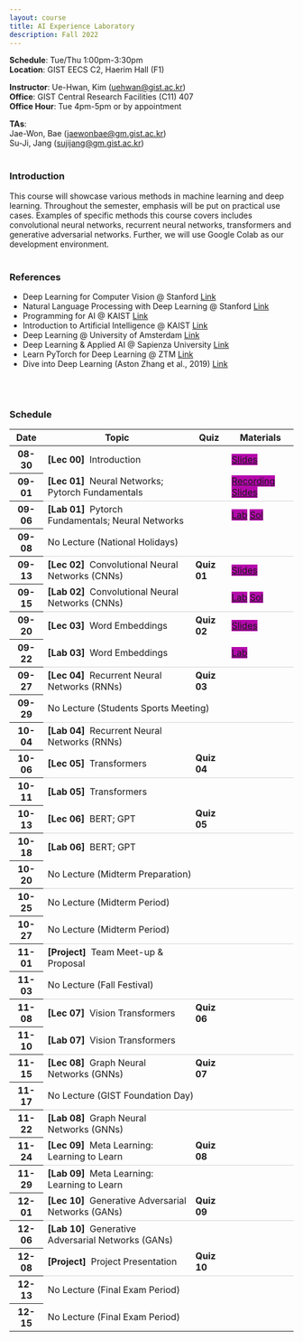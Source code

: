 ```yaml
---
layout: course
title: AI Experience Laboratory
description: Fall 2022
---
```


**Schedule**: Tue/Thu 1:00pm-3:30pm<br/>
**Location**: GIST EECS C2, Haerim Hall (F1)<br/>


**Instructor**: Ue-Hwan, Kim (uehwan@gist.ac.kr)<br/>
**Office**: GIST Central Research Facilities (C11) 407<br/>
**Office Hour**: Tue 4pm-5pm or by appointment

**TAs**:<br/>
Jae-Won, Bae (jaewonbae@gm.gist.ac.kr) <br/>
Su-Ji, Jang (sujijang@gm.gist.ac.kr) <br/>
<br/>

### Introduction
This course will showcase various methods in machine learning and deep learning. Throughout the semester, emphasis will be put on practical use cases. Examples of specific methods this course covers includes convolutional neural networks, recurrent neural networks, transformers and generative adversarial networks. Further, we will use Google Colab as our development environment.
<br/>
<br/>

### References
* Deep Learning for Computer Vision @ Stanford [Link](http://cs231n.stanford.edu/)
* Natural Language Processing with Deep Learning @ Stanford [Link](https://web.stanford.edu/class/cs224n/)
* Programming for AI @ KAIST [Link](https://mp2893.com/course.html)
* Introduction to Artificial Intelligence @ KAIST [Link](https://docs.google.com/document/d/1RGH5LqLvPuVt0mMciJWOg6iwQU00YcCTi8ER2JAZgmk/edit)
* Deep Learning @ University of Amsterdam [Link](https://uvadlc.github.io/)
* Deep Learning & Applied AI @ Sapienza University [Link](https://erodola.github.io/DLAI-s2-2022/)
* Learn PyTorch for Deep Learning @ ZTM [Link](https://github.com/mrdbourke/pytorch-deep-learning)
* Dive into Deep Learning (Aston Zhang et al., 2019) [Link](https://d2l.ai/)
<br/>
<br/>

### Schedule
<div class="table-responsive">
<table class="table table-hover table-sm text-center">
  <thead>
    <tr>
      <th class="col-sm-1" scope="col">Date</th>
      <th class="col-sm-4" scope="col">Topic</th>
      <th class="col-sm-1" scope="col">Quiz</th>
      <th class="col-sm-2" scope="col">Materials</th>
    </tr>
  </thead>
  <tbody>
    <tr>
      <th scope="row">08-30</th>
      <td class="text-left"><b>[Lec 00]</b> &nbsp;Introduction</td>
      <td></td>
      <td>
        <!--a href="#" target="_blank" class="badge badge-pill" style="background-color:#B509AC;">Recording</a-->
        <a href="https://docs.google.com/presentation/d/1Rqgy6Gc--kJjimmnf_W5UISFkl5qR20v-7fZMrF3RG4/edit?usp=sharing" target="_blank" class="badge badge-pill" style="background-color:#B509AC;">Slides</a>
      </td>
    </tr>
    <tr style="border-bottom: 1.5px solid lightgrey;">
      <th scope="row">09-01</th>
      <td class="text-left"><b>[Lec 01]</b> &nbsp;Neural Networks; Pytorch Fundamentals</td>
      <td></td>
      <td>
        <a href="https://youtu.be/aQZvt98cgKw" target="_blank" class="badge badge-pill" style="background-color:#B509AC;">Recording</a>
        <a href="https://docs.google.com/presentation/d/1OK9RSY6LbabCUANfa1elqQO6Y07NdvFri2Oo0cOvMUM/edit?usp=sharing" target="_blank" class="badge badge-pill" style="background-color:#B509AC;">Slides</a>
      </td>
    </tr>
    <tr>
      <th scope="row">09-06</th>
      <td class="text-left"><b>[Lab 01]</b> &nbsp;Pytorch Fundamentals; Neural Networks</td>
      <td></td>
      <td>
        <a href="https://colab.research.google.com/drive/1nQM5Fbladmo_XUTWz8MRyNqsQ1n5N0j8?usp=sharing" target="_blank" class="badge badge-pill" style="background-color:#B509AC;">Lab</a>
        <a href="https://colab.research.google.com/drive/1vwQfFRnMRwxjIReCUJsmnemuWhSjSqzr?usp=sharing" target="_blank" class="badge badge-pill" style="background-color:#B509AC;">Sol</a>
      </td>
    </tr>
    <tr style="border-bottom: 1.5px solid lightgrey;">
      <th scope="row">09-08</th>
      <td colspan="3">No Lecture (National Holidays)</td>
    </tr>
    <tr>
      <th scope="row">09-13</th>
      <td class="text-left"><b>[Lec 02]</b> &nbsp;Convolutional Neural Networks (CNNs)</td>
      <td><b>Quiz 01</b></td>
      <td>
        <!--a href="#" target="_blank" class="badge badge-pill" style="background-color:#B509AC;">Recording</a-->
        <a href="https://docs.google.com/presentation/d/1D42Ydo9bUGUZo5DsNFWIsIj-rzxh6HOp9uSqSeQexws/edit?usp=sharing" target="_blank" class="badge badge-pill" style="background-color:#B509AC;">Slides</a>
      </td>
    </tr>
    <tr style="border-bottom: 1.5px solid lightgrey;">
      <th scope="row">09-15</th>
      <td class="text-left"><b>[Lab 02]</b> &nbsp;Convolutional Neural Networks (CNNs)</td>
      <td></td>
      <td>
        <a href="https://colab.research.google.com/drive/1X9w5Q6VxFdtxu7KqNjrlFEnr-yEoG7sG?usp=sharing" target="_blank" class="badge badge-pill" style="background-color:#B509AC;">Lab</a>
        <a href="https://colab.research.google.com/drive/1M0ykQf2OIwDl-gmPtLeWViEURaQ1IuYW?usp=sharing" target="_blank" class="badge badge-pill" style="background-color:#B509AC;">Sol</a>
      </td>
    </tr>
    <tr>
      <th scope="row">09-20</th>
      <td class="text-left"><b>[Lec 03]</b> &nbsp;Word Embeddings</td>
      <td><b>Quiz 02</b></td>
      <td>
        <!--a href="#" target="_blank" class="badge badge-pill" style="background-color:#B509AC;">Recording</a-->
        <a href="https://docs.google.com/presentation/d/1vBU9PIGUJYfqzMocB0cvXUCNGB22hnJ4NpM6hk6zTgQ/edit?usp=sharing" target="_blank" class="badge badge-pill" style="background-color:#B509AC;">Slides</a>
      </td>
    </tr>
    <tr style="border-bottom: 1.5px solid lightgrey;">
      <th scope="row">09-22</th>
      <td class="text-left"><b>[Lab 03]</b> &nbsp;Word Embeddings</td>
      <td></td>
      <td>
        <a href="https://colab.research.google.com/drive/1QFZP_wXsl2k85FArvyoleGKg6VvuCiMt?usp=sharing" target="_blank" class="badge badge-pill" style="background-color:#B509AC;">Lab</a>
        <!--a href="#" target="_blank" class="badge badge-pill" style="background-color:#B509AC;">Slides</a-->
      </td>
    </tr>
    <tr>
      <th scope="row">09-27</th>
      <td class="text-left"><b>[Lec 04]</b> &nbsp;Recurrent Neural Networks (RNNs)</td>
      <td><b>Quiz 03</b></td>
      <td>
        <!--a href="#" target="_blank" class="badge badge-pill" style="background-color:#B509AC;">Recording</a-->
        <!--a href="#" target="_blank" class="badge badge-pill" style="background-color:#B509AC;">Slides</a-->
      </td>
    </tr>
    <tr style="border-bottom: 1.5px solid lightgrey;">
      <th scope="row">09-29</th>
      <td colspan="3">No Lecture (Students Sports Meeting)</td>
    </tr>
    <tr>
      <th scope="row">10-04</th>
      <td class="text-left"><b>[Lab 04]</b> &nbsp;Recurrent Neural Networks (RNNs)</td>
      <td></td>
      <td>
        <!--a href="#" target="_blank" class="badge badge-pill" style="background-color:#B509AC;">Recording</a-->
        <!--a href="#" target="_blank" class="badge badge-pill" style="background-color:#B509AC;">Slides</a-->
      </td>
    </tr>
    <tr style="border-bottom: 1.5px solid lightgrey;">
      <th scope="row">10-06</th>
      <td class="text-left"><b>[Lec 05]</b> &nbsp;Transformers</td>
      <td><b>Quiz 04</b></td>
      <td>
        <!--a href="#" target="_blank" class="badge badge-pill" style="background-color:#B509AC;">Recording</a-->
        <!--a href="#" target="_blank" class="badge badge-pill" style="background-color:#B509AC;">Slides</a-->
      </td>
    </tr>
    <tr>
      <th scope="row">10-11</th>
      <td class="text-left"><b>[Lab 05]</b> &nbsp;Transformers</td>
      <td></td>
      <td>
        <!--a href="#" target="_blank" class="badge badge-pill" style="background-color:#B509AC;">Recording</a-->
        <!--a href="#" target="_blank" class="badge badge-pill" style="background-color:#B509AC;">Slides</a-->
      </td>
    </tr>
    <tr style="border-bottom: 1.5px solid lightgrey;">
      <th scope="row">10-13</th>
      <td class="text-left"><b>[Lec 06]</b> &nbsp;BERT; GPT</td>
      <td><b>Quiz 05</b></td>
      <td>
        <!--a href="#" target="_blank" class="badge badge-pill" style="background-color:#B509AC;">Recording</a-->
        <!--a href="#" target="_blank" class="badge badge-pill" style="background-color:#B509AC;">Slides</a-->
      </td>
    </tr>
    <tr>
      <th scope="row">10-18</th>
      <td class="text-left"><b>[Lab 06]</b> &nbsp;BERT; GPT</td>
      <td></td>
      <td>
        <!--a href="#" target="_blank" class="badge badge-pill" style="background-color:#B509AC;">Recording</a-->
        <!--a href="#" target="_blank" class="badge badge-pill" style="background-color:#B509AC;">Slides</a-->
      </td>
    </tr>
    <tr style="border-bottom: 1.5px solid lightgrey;">
      <th scope="row">10-20</th>
      <td colspan="3">No Lecture (Midterm Preparation)</td>
    </tr>
    <tr>
      <th scope="row">10-25</th>
      <td colspan="3">No Lecture (Midterm Period)</td>
    </tr>
    <tr style="border-bottom: 1.5px solid lightgrey;">
      <th scope="row">10-27</th>
      <td colspan="3">No Lecture (Midterm Period)</td>
    </tr>
    <tr>
      <th scope="row">11-01</th>
      <td class="text-left"><b>[Project]</b> &nbsp;Team Meet-up & Proposal</td>
      <td>
        <!--a href="#" target="_blank" class="badge badge-pill" style="background-color:#B509AC;">Recording</a-->
        <!--a href="#" target="_blank" class="badge badge-pill" style="background-color:#B509AC;">Slides</a-->
      </td>
    </tr>
    <tr style="border-bottom: 1.5px solid lightgrey;">
      <th scope="row">11-03</th>
      <td colspan="3">No Lecture (Fall Festival)</td>
    </tr>
    <tr>
      <th scope="row">11-08</th>
      <td class="text-left"><b>[Lec 07]</b> &nbsp;Vision Transformers</td>
      <td><b>Quiz 06</b></td>
      <td>
        <!--a href="#" target="_blank" class="badge badge-pill" style="background-color:#B509AC;">Recording</a-->
        <!--a href="#" target="_blank" class="badge badge-pill" style="background-color:#B509AC;">Slides</a-->
      </td>
    </tr>
    <tr style="border-bottom: 1.5px solid lightgrey;">
      <th scope="row">11-10</th>
      <td class="text-left"><b>[Lab 07]</b> &nbsp;Vision Transformers</td>
      <td></td>
      <td>
        <!--a href="#" target="_blank" class="badge badge-pill" style="background-color:#B509AC;">Recording</a-->
        <!--a href="#" target="_blank" class="badge badge-pill" style="background-color:#B509AC;">Slides</a-->
      </td>
    </tr>
    <tr>
      <th scope="row">11-15</th>
      <td class="text-left"><b>[Lec 08]</b> &nbsp;Graph Neural Networks (GNNs)</td>
      <td><b>Quiz 07</b></td>
      <td>
        <!--a href="#" target="_blank" class="badge badge-pill" style="background-color:#B509AC;">Recording</a-->
        <!--a href="#" target="_blank" class="badge badge-pill" style="background-color:#B509AC;">Slides</a-->
      </td>
    </tr>
    <tr style="border-bottom: 1.5px solid lightgrey;">
      <th scope="row">11-17</th>
      <td colspan="3">No Lecture (GIST Foundation Day)</td>
    </tr>
    <tr>
      <th scope="row">11-22</th>
      <td class="text-left"><b>[Lab 08]</b> &nbsp;Graph Neural Networks (GNNs)</td>
      <td></td>
      <td>
        <!--a href="#" target="_blank" class="badge badge-pill" style="background-color:#B509AC;">Recording</a-->
        <!--a href="#" target="_blank" class="badge badge-pill" style="background-color:#B509AC;">Slides</a-->
      </td>
    </tr>
    <tr style="border-bottom: 1.5px solid lightgrey;">
      <th scope="row">11-24</th>
      <td class="text-left"><b>[Lec 09]</b> &nbsp;Meta Learning: Learning to Learn</td>
      <td><b>Quiz 08</b></td>
      <td>
        <!--a href="#" target="_blank" class="badge badge-pill" style="background-color:#B509AC;">Recording</a-->
        <!--a href="#" target="_blank" class="badge badge-pill" style="background-color:#B509AC;">Slides</a-->
      </td>
    </tr>
    <tr>
      <th scope="row">11-29</th>
      <td class="text-left"><b>[Lab 09]</b> &nbsp;Meta Learning: Learning to Learn</td>
      <td></td>
      <td>
        <!--a href="#" target="_blank" class="badge badge-pill" style="background-color:#B509AC;">Recording</a-->
        <!--a href="#" target="_blank" class="badge badge-pill" style="background-color:#B509AC;">Slides</a-->
      </td>
    </tr>
    <tr style="border-bottom: 1.5px solid lightgrey;">
      <th scope="row">12-01</th>
      <td class="text-left"><b>[Lec 10]</b> &nbsp;Generative Adversarial Networks (GANs)</td>
      <td><b>Quiz 09</b></td>
      <td>
        <!--a href="#" target="_blank" class="badge badge-pill" style="background-color:#B509AC;">Recording</a-->
        <!--a href="#" target="_blank" class="badge badge-pill" style="background-color:#B509AC;">Slides</a-->
      </td>
    </tr>
    <tr>
      <th scope="row">12-06</th>
      <td class="text-left"><b>[Lab 10]</b> &nbsp;Generative Adversarial Networks (GANs)</td>
      <td></td>
      <td>
        <!--a href="#" target="_blank" class="badge badge-pill" style="background-color:#B509AC;">Recording</a-->
        <!--a href="#" target="_blank" class="badge badge-pill" style="background-color:#B509AC;">Slides</a-->
      </td>
    </tr>
    <tr style="border-bottom: 1.5px solid lightgrey;">
      <th scope="row">12-08</th>
      <td class="text-left"><b>[Project]</b> &nbsp;Project Presentation</td>
      <td><b>Quiz 10</b></td>
      <td>
        <!--a href="#" target="_blank" class="badge badge-pill" style="background-color:#B509AC;">Recording</a-->
        <!--a href="#" target="_blank" class="badge badge-pill" style="background-color:#B509AC;">Slides</a-->
      </td>
    </tr>
    <tr>
      <th scope="row">12-13</th>
      <td colspan="3">No Lecture (Final Exam Period)</td>
    </tr>
    <tr>
      <th scope="row">12-15</th>
      <td colspan="3">No Lecture (Final Exam Period)</td>
    </tr>
  </tbody>
</table>
</div>